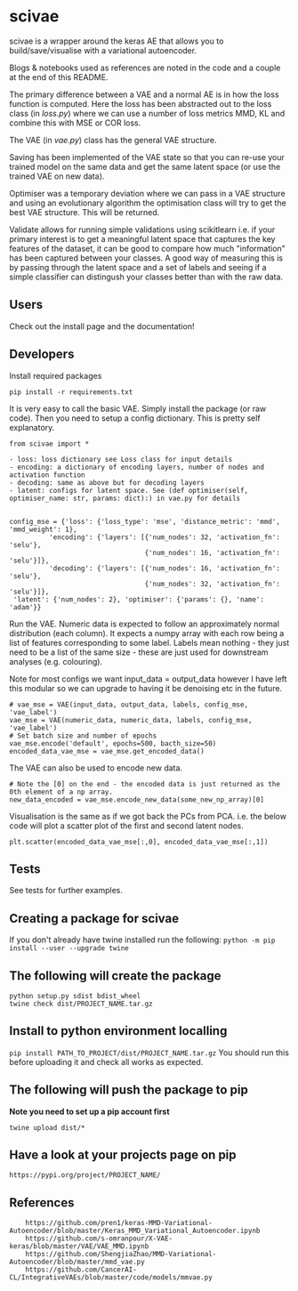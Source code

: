 # scivae

scivae is a wrapper around the keras AE that allows you to build/save/visualise with a variational autoencoder.

Blogs & notebooks used as references are noted in the code and a couple at the end of this README.

The primary difference between a VAE and a normal AE is in how the loss function is computed. Here the loss 
has been abstracted out to the loss class (in *loss.py*) where we can use a number of loss metrics MMD, KL and combine this with 
MSE or COR loss.

The VAE (in *vae.py*) class has the general VAE structure.

Saving has been implemented of the VAE state so that you can re-use your trained model on the same data and get 
the same latent space (or use the trained VAE on new data).  

Optimiser was a temporary deviation where we can pass in a VAE structure and using an evolutionary algorithm the 
optimisation class will try to get the best VAE structure. This will be returned.

Validate allows for running simple validations using scikitlearn i.e. if your primary interest is to get a meaningful
 latent space that captures the key features of the dataset, it can be good to compare how much "information" has 
 been captured between your classes. A good way of measuring this is by passing through the latent space and a set 
 of labels and seeing if a simple classifier can distingush your classes better than with the raw data.

## Users

Check out the install page and the documentation!

## Developers
Install required packages
```
pip install -r requirements.txt
```

It is very easy to call the basic VAE. Simply install the package (or raw code). Then you need to setup 
a config dictionary. This is pretty self explanatory. 

```
from scivae import *
```

    - loss: loss dictionary see Loss class for input details
    - encoding: a dictionary of encoding layers, number of nodes and activation function
    - decoding: same as above but for decoding layers
    - latent: configs for latent space. See (def optimiser(self, optimiser_name: str, params: dict):) in vae.py for details

```

config_mse = {'loss': {'loss_type': 'mse', 'distance_metric': 'mmd', 'mmd_weight': 1}, 
          'encoding': {'layers': [{'num_nodes': 32, 'activation_fn': 'selu'}, 
                                  {'num_nodes': 16, 'activation_fn': 'selu'}]}, 
          'decoding': {'layers': [{'num_nodes': 16, 'activation_fn': 'selu'}, 
                                  {'num_nodes': 32, 'activation_fn': 'selu'}]}, 
 'latent': {'num_nodes': 2}, 'optimiser': {'params': {}, 'name': 'adam'}}

```

Run the VAE. Numeric data is expected to follow an approximately normal distribution (each column).
It expects a numpy array with each row being a list of features corresponding to some label. Labels mean nothing - 
they just need to be a list of the same size - these are just used for downstream analyses (e.g. colouring).

Note for most configs we want input_data = output_data however I have left this modular so we can upgrade to having 
it be denoising etc in the future.
```
# vae_mse = VAE(input_data, output_data, labels, config_mse, 'vae_label')
vae_mse = VAE(numeric_data, numeric_data, labels, config_mse, 'vae_label')
# Set batch size and number of epochs
vae_mse.encode('default', epochs=500, bacth_size=50)
encoded_data_vae_mse = vae_mse.get_encoded_data()
``` 
The VAE can also be used to encode new data.
```
# Note the [0] on the end - the encoded data is just returned as the 0th element of a np array.
new_data_encoded = vae_mse.encode_new_data(some_new_np_array)[0]
```

Visualisation is the same as if we got back the PCs from PCA. i.e. the below code will plot a scatter plot of the first 
and second latent nodes.

```
plt.scatter(encoded_data_vae_mse[:,0], encoded_data_vae_mse[:,1])
```

## Tests
See tests for further examples.

## Creating a package for scivae

If you don't already have twine installed run the following:
`python -m pip install --user --upgrade twine`

## The following will create the package
```
python setup.py sdist bdist_wheel
twine check dist/PROJECT_NAME.tar.gz
```

## Install to python environment localling

`pip install PATH_TO_PROJECT/dist/PROJECT_NAME.tar.gz`
You should run this before uploading it and check all works as expected.

## The following will push the package to pip 
**Note you need to set up a pip account first**

```
twine upload dist/*
```

## Have a look at your projects page on pip

`https://pypi.org/project/PROJECT_NAME/`


## References
        https://github.com/pren1/keras-MMD-Variational-Autoencoder/blob/master/Keras_MMD_Variational_Autoencoder.ipynb
        https://github.com/s-omranpour/X-VAE-keras/blob/master/VAE/VAE_MMD.ipynb
        https://github.com/ShengjiaZhao/MMD-Variational-Autoencoder/blob/master/mmd_vae.py
        https://github.com/CancerAI-CL/IntegrativeVAEs/blob/master/code/models/mmvae.py